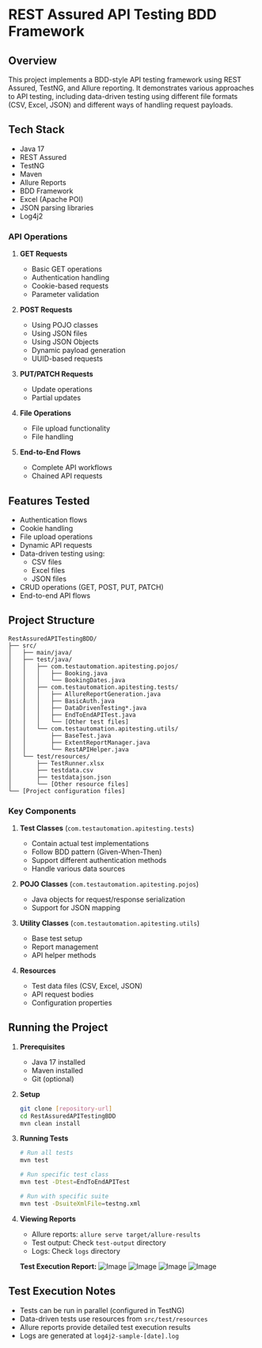 # REST Assured API Testing BDD Framework

## Overview
This project implements a BDD-style API testing framework using REST Assured, TestNG, and Allure reporting. It demonstrates various approaches to API testing, including data-driven testing using different file formats (CSV, Excel, JSON) and different ways of handling request payloads.

## Tech Stack
- Java 17
- REST Assured
- TestNG
- Maven
- Allure Reports
- BDD Framework
- Excel (Apache POI)
- JSON parsing libraries
- Log4j2

### API Operations
1. **GET Requests**
   - Basic GET operations
   - Authentication handling
   - Cookie-based requests
   - Parameter validation

2. **POST Requests**
   - Using POJO classes
   - Using JSON files
   - Using JSON Objects
   - Dynamic payload generation
   - UUID-based requests

3. **PUT/PATCH Requests**
   - Update operations
   - Partial updates

4. **File Operations**
   - File upload functionality
   - File handling

5. **End-to-End Flows**
   - Complete API workflows
   - Chained API requests

## Features Tested
- Authentication flows
- Cookie handling
- File upload operations
- Dynamic API requests
- Data-driven testing using:
  - CSV files
  - Excel files
  - JSON files
- CRUD operations (GET, POST, PUT, PATCH)
- End-to-end API flows

## Project Structure

```
RestAssuredAPITestingBDD/
├── src/
│   ├── main/java/
│   ├── test/java/
│   │   ├── com.testautomation.apitesting.pojos/
│   │   │   ├── Booking.java
│   │   │   └── BookingDates.java
│   │   ├── com.testautomation.apitesting.tests/
│   │   │   ├── AllureReportGeneration.java
│   │   │   ├── BasicAuth.java
│   │   │   ├── DataDrivenTesting*.java
│   │   │   ├── EndToEndAPITest.java
│   │   │   └── [Other test files]
│   │   └── com.testautomation.apitesting.utils/
│   │       ├── BaseTest.java
│   │       ├── ExtentReportManager.java
│   │       └── RestAPIHelper.java
│   └── test/resources/
│       ├── TestRunner.xlsx
│       ├── testdata.csv
│       ├── testdatajson.json
│       └── [Other resource files]
└── [Project configuration files]
```

### Key Components

1. **Test Classes** (`com.testautomation.apitesting.tests`)
   - Contain actual test implementations
   - Follow BDD pattern (Given-When-Then)
   - Support different authentication methods
   - Handle various data sources

2. **POJO Classes** (`com.testautomation.apitesting.pojos`)
   - Java objects for request/response serialization
   - Support for JSON mapping

3. **Utility Classes** (`com.testautomation.apitesting.utils`)
   - Base test setup
   - Report management
   - API helper methods

4. **Resources**
   - Test data files (CSV, Excel, JSON)
   - API request bodies
   - Configuration properties

## Running the Project

1. **Prerequisites**
   - Java 17 installed
   - Maven installed
   - Git (optional)

2. **Setup**
   ```bash
   git clone [repository-url]
   cd RestAssuredAPITestingBDD
   mvn clean install
   ```

3. **Running Tests**
   ```bash
   # Run all tests
   mvn test

   # Run specific test class
   mvn test -Dtest=EndToEndAPITest

   # Run with specific suite
   mvn test -DsuiteXmlFile=testng.xml
   ```

4. **Viewing Reports**
   - Allure reports: `allure serve target/allure-results`
   - Test output: Check `test-output` directory
   - Logs: Check `logs` directory
  
   **Test Execution Report:**
   ![Image](https://github.com/user-attachments/assets/b4798a62-9720-429b-9be3-7212bce9f261)
   ![Image](https://github.com/user-attachments/assets/ce4da854-351d-410d-af81-bbad62f9ce00)
   ![Image](https://github.com/user-attachments/assets/1ed51c74-3a75-4fb0-8535-174f6f22f45c)
   ![Image](https://github.com/user-attachments/assets/925cbe21-61e1-4a11-9e03-550bbe1cb3b9)

## Test Execution Notes
- Tests can be run in parallel (configured in TestNG)
- Data-driven tests use resources from `src/test/resources`
- Allure reports provide detailed test execution results
- Logs are generated at `log4j2-sample-[date].log`
